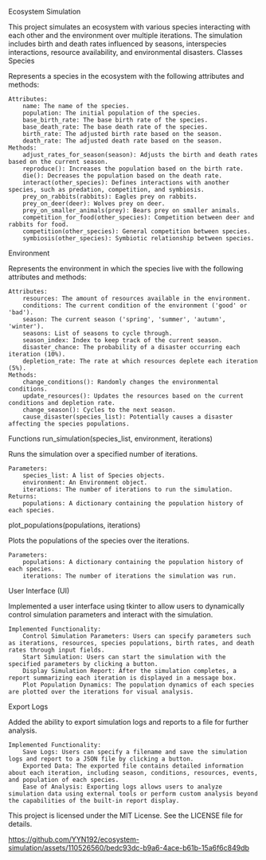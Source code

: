 Ecosystem Simulation

This project simulates an ecosystem with various species interacting with each other and the environment over multiple iterations. The simulation includes birth and death rates influenced by seasons, interspecies interactions, resource availability, and environmental disasters.
Classes
Species

Represents a species in the ecosystem with the following attributes and methods:

    Attributes:
        name: The name of the species.
        population: The initial population of the species.
        base_birth_rate: The base birth rate of the species.
        base_death_rate: The base death rate of the species.
        birth_rate: The adjusted birth rate based on the season.
        death_rate: The adjusted death rate based on the season.
    Methods:
        adjust_rates_for_season(season): Adjusts the birth and death rates based on the current season.
        reproduce(): Increases the population based on the birth rate.
        die(): Decreases the population based on the death rate.
        interact(other_species): Defines interactions with another species, such as predation, competition, and symbiosis.
        prey_on_rabbits(rabbits): Eagles prey on rabbits.
        prey_on_deer(deer): Wolves prey on deer.
        prey_on_smaller_animals(prey): Bears prey on smaller animals.
        competition_for_food(other_species): Competition between deer and rabbits for food.
        competition(other_species): General competition between species.
        symbiosis(other_species): Symbiotic relationship between species.

Environment

Represents the environment in which the species live with the following attributes and methods:

    Attributes:
        resources: The amount of resources available in the environment.
        conditions: The current condition of the environment ('good' or 'bad').
        season: The current season ('spring', 'summer', 'autumn', 'winter').
        seasons: List of seasons to cycle through.
        season_index: Index to keep track of the current season.
        disaster_chance: The probability of a disaster occurring each iteration (10%).
        depletion_rate: The rate at which resources deplete each iteration (5%).
    Methods:
        change_conditions(): Randomly changes the environmental conditions.
        update_resources(): Updates the resources based on the current conditions and depletion rate.
        change_season(): Cycles to the next season.
        cause_disaster(species_list): Potentially causes a disaster affecting the species populations.

Functions
run_simulation(species_list, environment, iterations)

Runs the simulation over a specified number of iterations.

    Parameters:
        species_list: A list of Species objects.
        environment: An Environment object.
        iterations: The number of iterations to run the simulation.
    Returns:
        populations: A dictionary containing the population history of each species.

plot_populations(populations, iterations)

Plots the populations of the species over the iterations.

    Parameters:
        populations: A dictionary containing the population history of each species.
        iterations: The number of iterations the simulation was run.

User Interface (UI)

Implemented a user interface using tkinter to allow users to dynamically control simulation parameters and interact with the simulation.

    Implemented Functionality:
        Control Simulation Parameters: Users can specify parameters such as iterations, resources, species populations, birth rates, and death rates through input fields.
        Start Simulation: Users can start the simulation with the specified parameters by clicking a button.
        Display Simulation Report: After the simulation completes, a report summarizing each iteration is displayed in a message box.
        Plot Population Dynamics: The population dynamics of each species are plotted over the iterations for visual analysis.

Export Logs

Added the ability to export simulation logs and reports to a file for further analysis.

    Implemented Functionality:
        Save Logs: Users can specify a filename and save the simulation logs and report to a JSON file by clicking a button.
        Exported Data: The exported file contains detailed information about each iteration, including season, conditions, resources, events, and population of each species.
        Ease of Analysis: Exporting logs allows users to analyze simulation data using external tools or perform custom analysis beyond the capabilities of the built-in report display.

This project is licensed under the MIT License. See the LICENSE file for details.




https://github.com/YYN192/ecosystem-simulation/assets/110526560/bedc93dc-b9a6-4ace-b61b-15a6f6c849db

